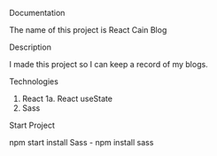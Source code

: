 Documentation

The name of this project is React Cain Blog

Description

I made this project so I can keep a record of my blogs. 

Technologies

1. React
1a. React useState
2. Sass

Start Project

npm start
install Sass - npm install sass


